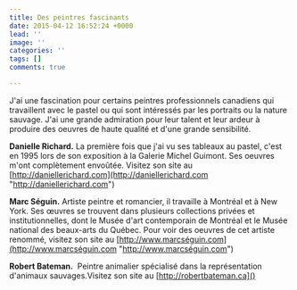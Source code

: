 ```yaml
---
title: Des peintres fascinants
date: 2015-04-12 16:52:24 +0000
lead: ''
image: ''
categories: ''
tags: []
comments: true

---
```

J'ai une fascination pour certains peintres professionnels canadiens qui travaillent avec le pastel ou qui sont intéressés par les portraits ou la nature sauvage. J'ai une grande admiration pour leur talent et leur ardeur à produire des oeuvres de haute qualité et d'une grande sensibilité.

**Danielle Richard.** La première fois que j'ai vu ses tableaux au pastel, c'est en 1995 lors de son exposition à la Galerie Michel Guimont. Ses oeuvres m'ont complètement envoûtée. Visitez son site au [http://daniellerichard.com](http://daniellerichard.com "http://daniellerichard.com")

**Marc Séguin.** Artiste peintre et romancier, il travaille à Montréal et à New York. Ses œuvres se trouvent dans plusieurs collections privées et institutionnelles, dont le Musée d'art contemporain de Montréal et le Musée national des beaux-arts du Québec. Pour voir des oeuvres de cet artiste renommé, visitez son site au [http://www.marcséguin.com](http://www.marcséguin.com "http://www.marcséguin.com")

**Robert Bateman.**  Peintre animalier spécialisé dans la représentation d'animaux sauvages.Visitez son site au [http://robertbateman.ca]()